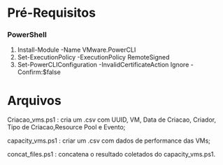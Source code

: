 # Pré-Requisitos

### PowerShell
  1. Install-Module -Name VMware.PowerCLI
  2. Set-ExecutionPolicy -ExecutionPolicy RemoteSigned
  3. Set-PowerCLIConfiguration -InvalidCertificateAction Ignore -Confirm:$false


# Arquivos
  
  Criacao_vms.ps1  : cria um .csv com UUID, VM, Data de Criacao, Criador, Tipo de Criacao,Resource Pool e Evento;
  
  capacity_vms.ps1 : criar um .csv com dados de performance das VMs;
  
  concat_files.ps1 : concatena o resultado coletados do capacity_vms.ps1.
